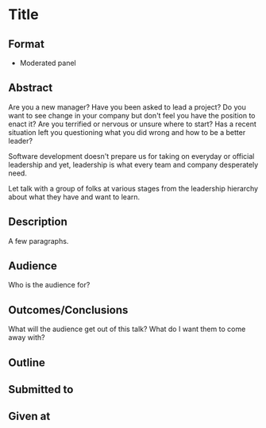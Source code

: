 # Title

## Format

* Moderated panel

## Abstract
Are you a new manager? Have you been asked to lead a project? Do you want to see change in your company but don't feel you have the position to enact it? Are you terrified or nervous or unsure where to start? Has a recent situation left you questioning what you did wrong and how to be a better leader? 

Software development doesn't prepare us for taking on everyday or official leadership and yet, leadership is what every team and company desperately need.

Let talk with a group of folks at various stages from the leadership hierarchy about what they have and want to learn.

## Description
A few paragraphs.

## Audience
Who is the audience for?

## Outcomes/Conclusions
What will the audience get out of this talk? What do I want them to come
away with?

## Outline


## Submitted to


## Given at
